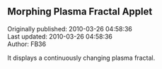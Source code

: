 ## Morphing Plasma Fractal Applet  
Originally published: 2010-03-26 04:58:36  
Last updated: 2010-03-26 04:58:36  
Author: FB36   
  
It displays a continuously changing plasma fractal.